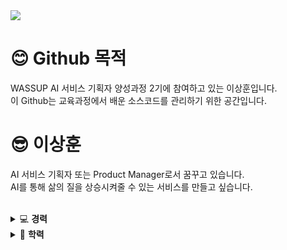 <img src="https://capsule-render.vercel.app/api?type=venom&color=auto&fontColor=000000&height=240&section=header&text=I%20am%20Sanghoon" />

# 😊 Github 목적
WASSUP AI 서비스 기획자 양성과정 2기에 참여하고 있는 이상훈입니다.   
이 Github는 교육과정에서 배운 소스코드를 관리하기 위한 공간입니다.


# 😎 이상훈
AI 서비스 기획자 또는 Product Manager로서 꿈꾸고 있습니다.   
AI를 통해 삶의 질을 상승시켜줄 수 있는 서비스를 만들고 싶습니다.
<br>
<br>
<details>
<summary>
  💻 <b>경력</b>
</summary>
  * 회사명: JNPMEDI<br>
  * 직군: Product Manager<br>
  * 재직기간: 2023.07 ~ 2023.11<br>
  <br>
  * 회사명: 오픈오브젝트<br>
  * 직군: Web·App 기획자<br>
  * 재직기간: 2020.11 ~ 2022.12<br>
</details>
<details>
<summary>
  📕 <b>학력</b>
</summary>
  * 한국기술교육대학교 공학사<br>
  * 주전공: 메카트로닉스공학부(생산시스템공학심화전공)<br>
  * 부전공: HRD<br>
  * 교직이수 수료
</details>

